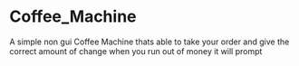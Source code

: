 # Coffee_Machine
A simple non gui Coffee Machine thats able to take your order and give the correct amount of change when you run out of money it will prompt
